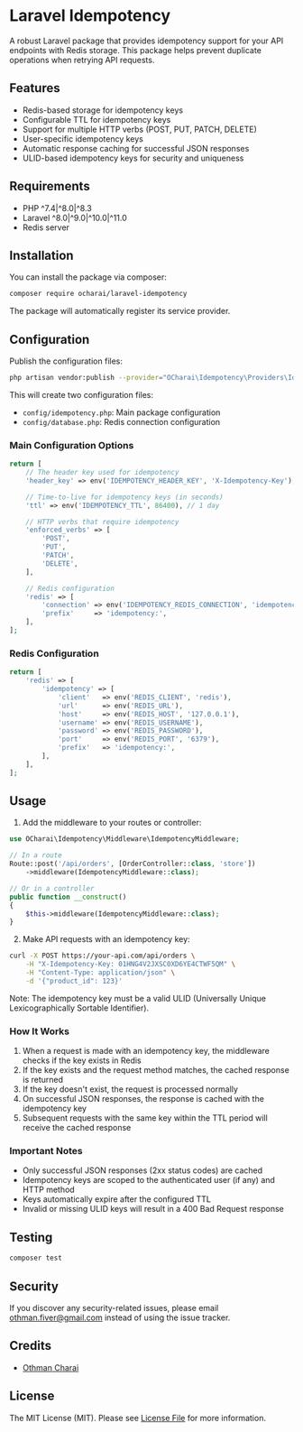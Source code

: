 # Laravel Idempotency

A robust Laravel package that provides idempotency support for your API endpoints with Redis storage. This package helps prevent duplicate operations when retrying API requests.

## Features

- Redis-based storage for idempotency keys
- Configurable TTL for idempotency keys
- Support for multiple HTTP verbs (POST, PUT, PATCH, DELETE)
- User-specific idempotency keys
- Automatic response caching for successful JSON responses
- ULID-based idempotency keys for security and uniqueness

## Requirements

- PHP ^7.4|^8.0|^8.3
- Laravel ^8.0|^9.0|^10.0|^11.0
- Redis server

## Installation

You can install the package via composer:

```bash
composer require ocharai/laravel-idempotency
```

The package will automatically register its service provider.

## Configuration

Publish the configuration files:

```bash
php artisan vendor:publish --provider="OCharai\Idempotency\Providers\IdempotencyServiceProvider"
```

This will create two configuration files:
- `config/idempotency.php`: Main package configuration
- `config/database.php`: Redis connection configuration

### Main Configuration Options

```php
return [
    // The header key used for idempotency
    'header_key' => env('IDEMPOTENCY_HEADER_KEY', 'X-Idempotency-Key'),

    // Time-to-live for idempotency keys (in seconds)
    'ttl' => env('IDEMPOTENCY_TTL', 86400), // 1 day

    // HTTP verbs that require idempotency
    'enforced_verbs' => [
        'POST',
        'PUT',
        'PATCH',
        'DELETE',
    ],

    // Redis configuration
    'redis' => [
        'connection' => env('IDEMPOTENCY_REDIS_CONNECTION', 'idempotency'),
        'prefix'     => 'idempotency:',
    ],
];
```

### Redis Configuration

```php
return [
    'redis' => [
        'idempotency' => [
            'client'   => env('REDIS_CLIENT', 'redis'),
            'url'      => env('REDIS_URL'),
            'host'     => env('REDIS_HOST', '127.0.0.1'),
            'username' => env('REDIS_USERNAME'),
            'password' => env('REDIS_PASSWORD'),
            'port'     => env('REDIS_PORT', '6379'),
            'prefix'   => 'idempotency:',
        ],
    ],
];
```

## Usage

1. Add the middleware to your routes or controller:

```php
use OCharai\Idempotency\Middleware\IdempotencyMiddleware;

// In a route
Route::post('/api/orders', [OrderController::class, 'store'])
    ->middleware(IdempotencyMiddleware::class);

// Or in a controller
public function __construct()
{
    $this->middleware(IdempotencyMiddleware::class);
}
```

2. Make API requests with an idempotency key:

```bash
curl -X POST https://your-api.com/api/orders \
    -H "X-Idempotency-Key: 01HNG4V2JXSC0XD6YE4CTWF5QM" \
    -H "Content-Type: application/json" \
    -d '{"product_id": 123}'
```

Note: The idempotency key must be a valid ULID (Universally Unique Lexicographically Sortable Identifier).

### How It Works

1. When a request is made with an idempotency key, the middleware checks if the key exists in Redis
2. If the key exists and the request method matches, the cached response is returned
3. If the key doesn't exist, the request is processed normally
4. On successful JSON responses, the response is cached with the idempotency key
5. Subsequent requests with the same key within the TTL period will receive the cached response

### Important Notes

- Only successful JSON responses (2xx status codes) are cached
- Idempotency keys are scoped to the authenticated user (if any) and HTTP method
- Keys automatically expire after the configured TTL
- Invalid or missing ULID keys will result in a 400 Bad Request response

## Testing

```bash
composer test
```

## Security

If you discover any security-related issues, please email othman.fiver@gmail.com instead of using the issue tracker.

## Credits

- [Othman Charai](https://github.com/OthmanCharai)

## License

The MIT License (MIT). Please see [License File](LICENSE.md) for more information.